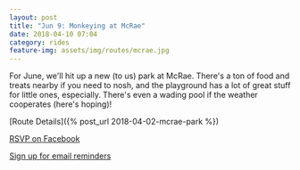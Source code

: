 ```yaml
---
layout: post
title: "Jun 9: Monkeying at McRae"
date: 2018-04-10 07:04
category: rides
feature-img: assets/img/routes/mcrae.jpg
---
```

For June, we'll hit up a new (to us) park at McRae. There's a ton of food and treats nearby if you need to nosh, and the playground has a lot of great stuff for little ones, especially. There's even a wading pool if the weather cooperates (here's hoping)!

[Route Details]({% post_url 2018-04-02-mcrae-park %})

[RSVP on Facebook](https://www.facebook.com/events/2172373629663669/)

[Sign up for email reminders](http://eepurl.com/do4hJX)
